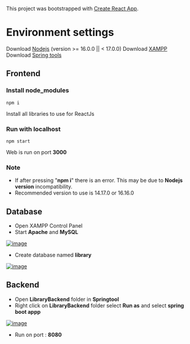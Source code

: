 This project was bootstrapped with [Create React App](https://github.com/facebook/create-react-app).
# Environment settings
Download [Nodejs](https://nodejs.org/en/blog/release/v16.16.0) (version >= 16.0.0 || < 17.0.0)
Download [XAMPP](https://www.apachefriends.org/download.html) 
Download [Spring tools](https://spring.io/tools)

## Frontend

### Install node_modules

    npm i

Install all libraries to use for ReactJs

### Run with localhost

    npm start
 Web is run on port **3000**
 
### Note

 - If after pressing "**npm i**" there is an error. This may be due to **Nodejs version** incompatibility.  
 - Recommended version to use is 14.17.0 or 16.16.0

## Database

 - Open XAMPP Control Panel
 - Start **Apache** and **MySQL**

[![image](https://www.linkpicture.com/q/xampp.png)](https://www.linkpicture.com/view.php?img=LPic64456bf8e07b6855824500)

 - Create database named **library**

[![image](https://www.linkpicture.com/q/db.png)](https://www.linkpicture.com/view.php?img=LPic6445728c12b48488598252)

## Backend

 - Open **LibraryBackend** folder in **Springtool**
 - Right click on **LibraryBackend** folder select **Run as** and select
   **spring boot appp**

[![image](https://www.linkpicture.com/q/runBackend.png)](https://www.linkpicture.com/view.php?img=LPic64456d736cc081073128544)

 - Run on port : **8080**
